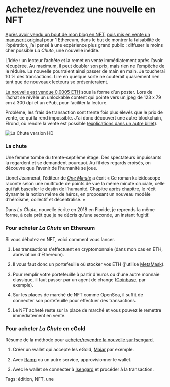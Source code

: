# Achetez/revendez une nouvelle en NFT

[Après avoir vendu un bout de mon blog en NFT](https://tcrouzet.com/2021/08/20/je-vends-mon-blog-aux-encheres-en-nft), [puis mis en vente un manuscrit original](https://tcrouzet.com/2021/12/12/je-vends-un-roman-inedit-en-nft/) pour 1 Ethereum, dans le but de montrer la faisabilité de l’opération, j’ai pensé à une expérience plus grand public : diffuser le moins cher possible *La Chute*, une nouvelle inédite.

L’idée : un lecteur l’achète et la remet en vente immédiatement après l’avoir récupérée. Au maximum, il peut doubler son prix, mais rien ne l’empêche de le réduire. La nouvelle pourraient ainsi passer de main en main. Je toucherai 10 % des transactions. Lire en quelque sorte ne couterait quasiement rien tant que de nouveaux lecteurs se présenteraient.

[La nouvelle est vendue 0,0005 ETH](https://opensea.io/assets/0x495f947276749ce646f68ac8c248420045cb7b5e/51916585730158572235051487169527023365538550989906184714965107613588470628353/) sous la forme d’un poster. Lors de l’achat se révèle un unlockable content qui pointe vers un jpeg de 123 x 79 cm à 300 dpi et un ePub, pour faciliter la lecture.

Problème, les frais de transaction sont trente fois plus élevés que le prix de vente, ce qui la rend impossible. J'ai donc découvert une autre blockchain, Elrond, où rendre la vente est possible ([explications dans un autre billet](https://tcrouzet.com/2022/01/04/la-croix-et-la-galere-pour-vendre-un-texte-en-nft/)).

![La Chute version HD](https://tcrouzet.com/images_tc/2022/01/isangard2.jpg)

### La chute

Une femme tombe du trente-septième étage. Des spectateurs impuissants la regardent et se demandent pourquoi. Au fil des regards croisés, on découvre que l’avenir de l’humanité se joue.

Lionel Jeannerat, l’éditeur de [*One Minute*](https://tcrouzet.com/une-minute/?swcfpc=1) a écrit « Ce roman kaléidoscope raconte selon une multitude de points de vue la même minute cruciale, celle qui fait basculer le destin de l’humanité. Chapitre après chapitre, le récit dynamite la notion même de héros, en proposant un nouveau modèle d’héroïsme, collectif et décentralisé. »

Dans *La Chute*, nouvelle écrite en 2018 en Floride, je reprends la même forme, à cela prêt que je ne décris qu’une seconde, un instant fugitif.

### Pour acheter *La Chute* en Ethereum

Si vous débutez en NFT, voici comment vous lancer.

1. Les transactions s'effectuent en cryptomonnaie (dans mon cas en ETH, abréviation d'Ethereum).

2. Il vous faut donc un portefeuille où stocker vos ETH (j'utilise [MetaMask](https://metamask.io/)).

3. Pour remplir votre portefeuille à partir d'euros ou d'une autre monnaie classique, il faut passer par un agent de change ([Coinbase](https://www.coinbase.com/), par exemple).

4. Sur les places de marché de NFT comme OpenSea, il suffit de connecter son portefeuille pour effectuer des transactions.

5. Le NFT acheté reste sur la place de marché et vous pouvez le remettre immédiatement en vente.

### Pour acheter *La Chute* en eGold

Résumé de la méthode pour [acheter/revendre la nouvelle sur Isengard](https://isengard.market/nft/TCC-5cf6ff-02).

1. Créer un wallet qui accepte les eGold, [Majar](https://maiar.com/) par exemple.

2. Avec [Ramp](https://buy.ramp.network/) ou un autre service, approvisionner le wallet.

3. Avec le wallet se connecter à [Isengard](https://isengard.market) et procéder à la transaction.

Tags: édition, NFT, une